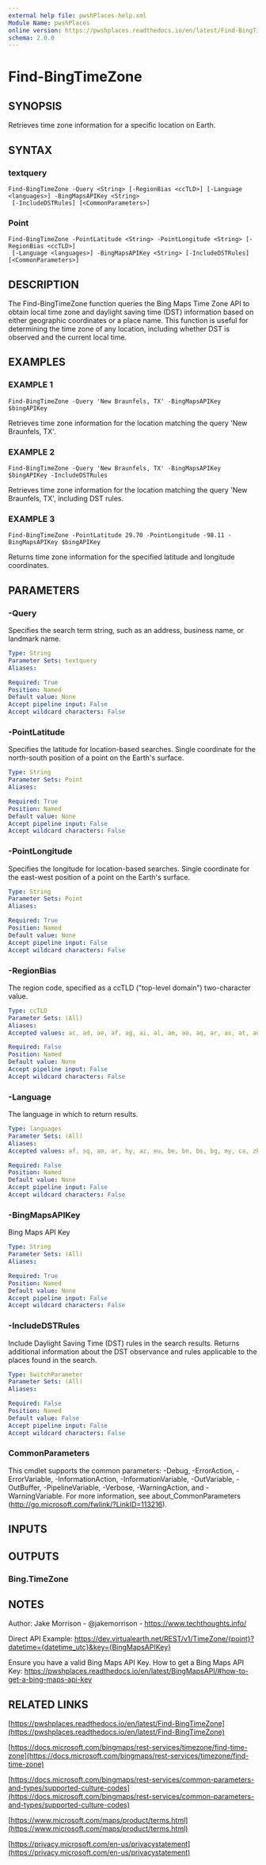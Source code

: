 ```yaml
---
external help file: pwshPlaces-help.xml
Module Name: pwshPlaces
online version: https://pwshplaces.readthedocs.io/en/latest/Find-BingTimeZone
schema: 2.0.0
---
```


# Find-BingTimeZone

## SYNOPSIS
Retrieves time zone information for a specific location on Earth.

## SYNTAX

### textquery
```
Find-BingTimeZone -Query <String> [-RegionBias <ccTLD>] [-Language <languages>] -BingMapsAPIKey <String>
 [-IncludeDSTRules] [<CommonParameters>]
```

### Point
```
Find-BingTimeZone -PointLatitude <String> -PointLongitude <String> [-RegionBias <ccTLD>]
 [-Language <languages>] -BingMapsAPIKey <String> [-IncludeDSTRules] [<CommonParameters>]
```

## DESCRIPTION
The Find-BingTimeZone function queries the Bing Maps Time Zone API to obtain local
time zone and daylight saving time (DST) information based on either geographic coordinates
or a place name.
This function is useful for determining the time zone of any location,
including whether DST is observed and the current local time.

## EXAMPLES

### EXAMPLE 1
```
Find-BingTimeZone -Query 'New Braunfels, TX' -BingMapsAPIKey $bingAPIKey
```

Retrieves time zone information for the location matching the query 'New Braunfels, TX'.

### EXAMPLE 2
```
Find-BingTimeZone -Query 'New Braunfels, TX' -BingMapsAPIKey $bingAPIKey -IncludeDSTRules
```

Retrieves time zone information for the location matching the query 'New Braunfels, TX', including DST rules.

### EXAMPLE 3
```
Find-BingTimeZone -PointLatitude 29.70 -PointLongitude -98.11 -BingMapsAPIKey $bingAPIKey
```

Returns time zone information for the specified latitude and longitude coordinates.

## PARAMETERS

### -Query
Specifies the search term string, such as an address, business name, or landmark name.

```yaml
Type: String
Parameter Sets: textquery
Aliases:

Required: True
Position: Named
Default value: None
Accept pipeline input: False
Accept wildcard characters: False
```

### -PointLatitude
Specifies the latitude for location-based searches.
Single coordinate for the north-south position of a point on the Earth's surface.

```yaml
Type: String
Parameter Sets: Point
Aliases:

Required: True
Position: Named
Default value: None
Accept pipeline input: False
Accept wildcard characters: False
```

### -PointLongitude
Specifies the longitude for location-based searches.
Single coordinate for the east-west position of a point on the Earth's surface.

```yaml
Type: String
Parameter Sets: Point
Aliases:

Required: True
Position: Named
Default value: None
Accept pipeline input: False
Accept wildcard characters: False
```

### -RegionBias
The region code, specified as a ccTLD ("top-level domain") two-character value.

```yaml
Type: ccTLD
Parameter Sets: (All)
Aliases:
Accepted values: ac, ad, ae, af, ag, ai, al, am, ao, aq, ar, as, at, au, aw, ax, az, ba, bb, bd, be, bf, bg, bh, bi, bj, bm, bn, bo, br, bs, bt, bv, bw, by, bz, ca, cc, cd, cf, cg, ch, ci, ck, cl, cm, cn, co, cr, cu, cv, cw, cx, cy, cz, de, dj, dk, dm, do, dz, ec, ee, eg, er, es, et, eu, fi, fj, fk, fm, fo, fr, ga, gb, gd, ge, gf, gg, gh, gi, gl, gm, gn, gp, gq, gr, gs, gt, gu, gw, gy, hk, hm, hn, hr, ht, hu, id, ie, il, im, in, io, iq, ir, is, it, je, jm, jo, jp, ke, kg, kh, ki, km, kn, kp, kr, kw, ky, kz, la, lb, lc, li, lk, lr, ls, lt, lu, lv, ly, ma, mc, md, me, mg, mh, mk, ml, mm, mn, mo, mp, mq, mr, ms, mt, mu, mv, mw, mx, my, mz, na, nc, ne, nf, ng, ni, nl, no, np, nr, nu, nz, om, pa, pe, pf, pg, ph, pk, pl, pm, pn, pr, ps, pt, pw, py, qa, re, ro, rs, ru, rw, sa, sb, sc, sd, se, sg, sh, si, sj, sk, sl, sm, sn, so, sr, ss, st, su, sv, sx, sy, sz, tc, td, tf, tg, th, tj, tk, tl, tm, tn, to, tr, tt, tv, tw, tz, ua, ug, uk, us, uy, uz, va, vc, ve, vg, vi, vn, vu, wf, ws, ye, yt, za, zm, zw

Required: False
Position: Named
Default value: None
Accept pipeline input: False
Accept wildcard characters: False
```

### -Language
The language in which to return results.

```yaml
Type: languages
Parameter Sets: (All)
Aliases:
Accepted values: af, sq, am, ar, hy, az, eu, be, bn, bs, bg, my, ca, zh, hr, cs, da, nl, en, et, fa, fi, fil, fr, ka, de, el, iw, hi, hu, is, id, it, ja, kn, kk, km, ko, ky, lo, lv, lt, mk, ms, ml, mr, mn, ne, no, pl, pt, pa, ro, ru, sr, sk, es, sw, ta, te, th, uk, ur, uz, vi, zu

Required: False
Position: Named
Default value: None
Accept pipeline input: False
Accept wildcard characters: False
```

### -BingMapsAPIKey
Bing Maps API Key

```yaml
Type: String
Parameter Sets: (All)
Aliases:

Required: True
Position: Named
Default value: None
Accept pipeline input: False
Accept wildcard characters: False
```

### -IncludeDSTRules
Include Daylight Saving Time (DST) rules in the search results.
Returns additional information about the DST observance and rules applicable to the places found in the search.

```yaml
Type: SwitchParameter
Parameter Sets: (All)
Aliases:

Required: False
Position: Named
Default value: False
Accept pipeline input: False
Accept wildcard characters: False
```

### CommonParameters
This cmdlet supports the common parameters: -Debug, -ErrorAction, -ErrorVariable, -InformationAction, -InformationVariable, -OutVariable, -OutBuffer, -PipelineVariable, -Verbose, -WarningAction, and -WarningVariable.
For more information, see about_CommonParameters (http://go.microsoft.com/fwlink/?LinkID=113216).

## INPUTS

## OUTPUTS

### Bing.TimeZone
## NOTES
Author: Jake Morrison - @jakemorrison - https://www.techthoughts.info/

Direct API Example:
    https://dev.virtualearth.net/REST/v1/TimeZone/{point}?datetime={datetime_utc}&key={BingMapsAPIKey}

Ensure you have a valid Bing Maps API Key.
    How to get a Bing Maps API Key:
        https://pwshplaces.readthedocs.io/en/latest/BingMapsAPI/#how-to-get-a-bing-maps-api-key

## RELATED LINKS

[https://pwshplaces.readthedocs.io/en/latest/Find-BingTimeZone](https://pwshplaces.readthedocs.io/en/latest/Find-BingTimeZone)

[https://docs.microsoft.com/bingmaps/rest-services/timezone/find-time-zone](https://docs.microsoft.com/bingmaps/rest-services/timezone/find-time-zone)

[https://docs.microsoft.com/bingmaps/rest-services/common-parameters-and-types/supported-culture-codes](https://docs.microsoft.com/bingmaps/rest-services/common-parameters-and-types/supported-culture-codes)

[https://www.microsoft.com/maps/product/terms.html](https://www.microsoft.com/maps/product/terms.html)

[https://privacy.microsoft.com/en-us/privacystatement](https://privacy.microsoft.com/en-us/privacystatement)


